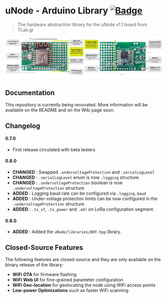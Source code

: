# uNode - Arduino Library [![Badge](https://img.shields.io/badge/Read-More-blue.svg)](https://www.tlab.gr/projects/μnode-project)

> The hardware abstraction library for the uNode v1.1 board from TLab.gr

![uNode](/docs/unode-large.jpg?raw=true "uNode v1.1 Board")

## Documentation

This repository is currently being renovated. More information will be available on the README and on the Wiki page soon.

## Changelog

#### 0.7.0

* First release circulated with beta testers

#### 0.8.0

* **CHANGED** : Swapped `.undervoltageProtection` and `.serialLogLevel`
* **CHANGED** : `.serialLogLevel` enum is now `.logging` structure.
* **CHANGED** : `.undervoltageProtection` boolean is now `.undervoltageProtection` structure.
* **ADDED** : Logging baud rate can be configured via `.logging.baud`
* **ADDED** : Under-voltage protection limits can be now configured in the `.undervoltageProtection` structure. 
* **ADDED** : `.tx_sf`, `.tx_power` and `.adr` on LoRa configuration segment.

#### 0.8.0

* **ADDED** : Added the `uNode/libraries/DHT.hpp` library.

## Closed-Source Features

The following features are closed-source and they are only available on the binary release of the library:

- **WiFi OTA** for firmware flashing
- **WiFi Web UI** for fine-grained parameter configuration
- **WiFi Geo-location** for geolocating the node using WiFi access points
- **Low-power Optimizations** such as faster WiFi scanning
